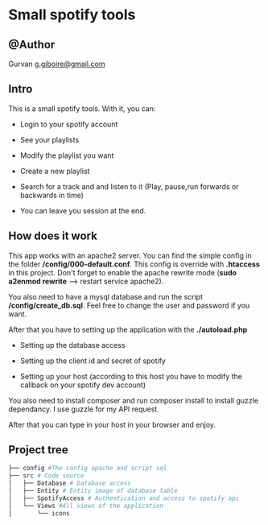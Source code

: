 # Small spotify tools
## @Author
Gurvan g.giboire@gmail.com
## Intro 
This is a small spotify tools. With it, you can:
- Login to your spotify account 

- See your playlists

- Modify the playlist you want

- Create a new playlist

- Search for a track and and listen to it (Play, pause,run forwards or backwards in time)

- You can leave you session at the end.

## How does it work

This app works with an apache2 server. You can find the simple config in the folder **/config/000-default.conf**. This config is override with **.htaccess** in this project. Don't forget to enable the apache rewrite mode (**sudo a2enmod rewrite** --> restart service apache2).

You also need to have a mysql database and run the script **/config/create_db.sql**. Feel free to change the user and password if you want. 

After that you have to setting up the application with the **./autoload.php**
- Setting up the database access

- Setting up the client id and secret of spotify

- Setting up your host (according to this host you have to modify the callback on your spotify dev account)

You also need to install composer and run composer install to install guzzle dependancy. I use guzzle for my API request.

After that you can type in your host in your browser and enjoy.

## Project tree
```bash
├── config #The config apache and script sql
├── src # Code source
│   ├── Database # Database access 
│   ├── Entity # Entity image of database table
│   ├── SpotifyAccess # Authentication and access to spotify api
│   └── Views #All views of the application
│       └── icons
```
